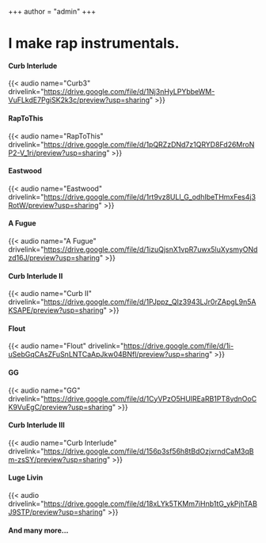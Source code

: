 +++
author = "admin"
+++

# I make rap instrumentals.

#### Curb Interlude

{{< audio name="Curb3" drivelink="https://drive.google.com/file/d/1Nj3nHyLPYbbeWM-VuFLkdE7PgiSK2k3c/preview?usp=sharing" >}}

#### RapToThis

{{< audio name="RapToThis" drivelink="https://drive.google.com/file/d/1pQRZzDNd7z1QRYD8Fd26MroNP2-V_1ri/preview?usp=sharing" >}}

#### Eastwood

{{< audio name="Eastwood" drivelink="https://drive.google.com/file/d/1rt9vz8ULl_G_odhIbeTHmxFes4j3RotW/preview?usp=sharing" >}}

#### A Fugue

{{< audio name="A Fugue" drivelink="https://drive.google.com/file/d/1izuQjsnX1vpR7uwx5luXysmyONdzd16J/preview?usp=sharing" >}}

#### Curb Interlude II

{{< audio name="Curb II" drivelink="https://drive.google.com/file/d/1PJppz_QIz3943LJr0rZApgL9n5AKSAPE/preview?usp=sharing" >}}

#### Flout

{{< audio name="Flout" drivelink="https://drive.google.com/file/d/1i-uSebGqCAsZFuSnLNTCaApJkw04BNfl/preview?usp=sharing" >}}

#### GG

{{< audio name="GG" drivelink="https://drive.google.com/file/d/1CyVPzO5HUIREaRB1PT8ydnOoCK9VuEgC/preview?usp=sharing" >}}

#### Curb Interlude III

{{< audio name="Curb Interlude" drivelink="https://drive.google.com/file/d/156p3sf56h8tBdOzjxrndCaM3qBm-zsSY/preview?usp=sharing" >}}

#### Luge Livin

{{< audio drivelink="https://drive.google.com/file/d/18xLYk5TKMm7iHnb1tG_ykPjhTABJ9STP/preview?usp=sharing" >}}

#### And many more...
